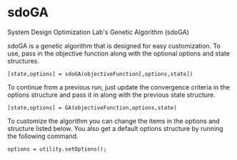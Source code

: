 sdoGA
=====

System Design Optimization Lab's Genetic Algorithm (sdoGA)

sdoGA is a genetic algorithm that is designed for easy customization. To use, pass in the objective function along with the optional options and state structures.

    [state,options] = sdoGA(objectiveFunction[,options,state])

To continue from a previous run, just update the convergence criteria in the options structure and pass it in along with the previous state structure.

    [state,options] = GA(objectiveFunction,options,state)

To customize the algorithm you can change the items in the options and structure listed below. You also get a default options structure by running the following command.

    options = utility.setOptions();
